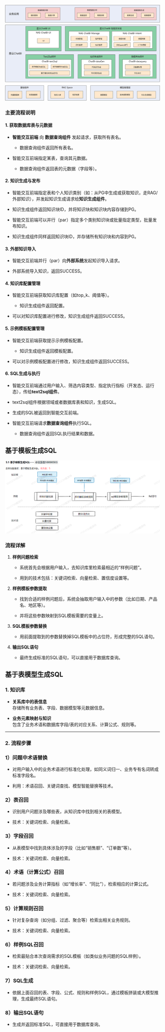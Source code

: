 ![输入图片说明](/imgs/2025-05-27/puGpXaHAxQ6ai6Hf.png)
### 主要流程说明

#### 1. **获取数据库表与元数据**

-   **智能交互前端** 向 **数据查询组件** 发起请求，获取所有表名。
    
    -   数据查询组件返回所有表名。
        
-   智能交互前端指定某表，查询其元数据。
    
    -   数据查询组件返回表的元数据（字段等）。
        

#### 2. **知识生成与发布**

-   智能交互前端指定表和个人知识类别（如：从PG中生成或获取知识，走RAG/外部知识），并发起知识生成请求给**知识生成组件**。
    
-   知识生成组件返回知识块ID，并将知识块和知识块内容存储到PG。
    
-   智能交互前端可以并行（par）指定多个类别知识块或批量指定类型，批量发布知识。
    
-   知识生成组件同样返回知识块ID，并存储所有知识块和内容到PG。
    

#### 3. **外部知识导入**

-   智能交互前端并行（par）向**外部系统**发起知识导入请求。
    
-   外部系统导入知识，返回SUCCESS。
    

#### 4. **知识库配置管理**

-   智能交互前端获取知识库配置（如top_k、阈值等）。
    
    -   知识生成组件返回配置。
        
-   可以对知识库配置进行修改，知识生成组件返回SUCCESS。
    

#### 5. **示例模板配置管理**

-   智能交互前端获取提示示例模板配置。
    
    -   知识生成组件返回模板配置。
        
-   可以对示例模板配置进行修改，知识生成组件返回SUCCESS。
    

#### 6. **SQL生成与执行**

-   智能交互前端通过用户输入、筛选内容类型、指定执行指标（开发态、运行态），传给**text2sql组件**。
    
-   text2sql组件根据领域或者数据库表和知识，生成SQL。
    
-   生成的SQL被返回到智能交互前端。
    
-   智能交互前端请求**数据查询组件**执行SQL。
    
    -   数据查询组件返回SQL执行结果和数据。


## 基于模板生成SQL
![输入图片说明](/imgs/2025-05-27/cwxTpnqi2cx1e8g0.png)
### 流程详解

1.  **样例问题检索**
    
    -   系统首先会根据用户输入，去知识库里检索最相近的“样例问题”。
        
    -   用到的技术包括：关键词检索、向量检索、置信度设置等。
        
2.  **样例模板参数提取**
    
    -   找到合适的样例问题后，系统会抽取用户输入中的参数（比如日期、产品名、地区等）。
        
    -   并将这些参数映射到SQL模板需要的变量上。
        
3.  **SQL模板参数替换**
    
    -   用前面提取到的参数替换掉SQL模板中的占位符，形成完整的SQL语句。
        
4.  **输出SQL语句**
    
    -   最终生成标准的SQL语句，可以直接用于数据库查询。
 

## 基于表模型生成SQL
### 1. 知识库

-   **关系库中的表信息**  
    存储所有业务表、字段、数据模型等元数据信息。
    
-   **业务元素映射与知识**  
    包含了业务术语和数据库字段/表的对应关系、计算公式、规则等。
    

----------

### 2. 流程步骤

### 1）**问题中术语替换**

-   对用户输入中的业务术语进行标准化处理，如同义词归一、业务专有名词转成标准字段名。
    
-   利用：术语召回、关键词查找、模型智能替换等技术。
    

### 2）**表召回**

-   识别用户问题涉及哪些表，从知识库中找到相关的表模型。
    
-   技术：关键词检索、向量检索。
    

### 3）**字段召回**

-   从表模型中找到具体涉及的字段（比如“销售额”、“订单数”等）。
    
-   技术：关键词检索、向量检索。
    

### 4）**术语（计算公式）召回**

-   若问题涉及业务计算指标（如“增长率”、“同比”），检索相应的计算公式。
    
-   技术：关键词检索、向量检索。
    

### 5）**计算规则召回**

-   针对复杂查询（如分组、过滤、聚合等）检索出相关业务规则。
    
-   技术：关键词检索、向量检索。
    

### 6）**样例SQL召回**

-   检索最贴合本次查询需求的SQL模板（如类似业务问题的SQL样例）。
    
-   技术：关键词检索、向量检索。
    

### 7）**SQL生成**

-   依据上面召回的表、字段、公式、规则和样例SQL，通过模板拼装或大模型推理，生成最终SQL语句。
    

### 8）**输出SQL语句**

-   生成并返回标准SQL，可直接用于数据库查询。
<!--stackedit_data:
eyJoaXN0b3J5IjpbLTExNTQxNzA1NzEsMjg0MTQ1MDksLTIwOD
MwODU5MzgsLTIwODg3NDY2MTJdfQ==
-->